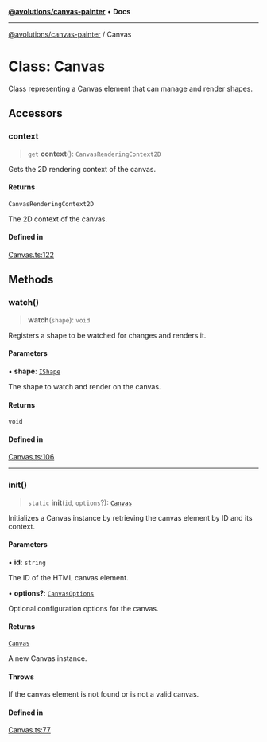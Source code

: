 [**@avolutions/canvas-painter**](../index.md) • **Docs**

***

[@avolutions/canvas-painter](../index.md) / Canvas

# Class: Canvas

Class representing a Canvas element that can manage and render shapes.

## Accessors

### context

> `get` **context**(): `CanvasRenderingContext2D`

Gets the 2D rendering context of the canvas.

#### Returns

`CanvasRenderingContext2D`

The 2D context of the canvas.

#### Defined in

[Canvas.ts:122](https://github.com/avolutions/canvas-painter/blob/6b90bb252205e6c29e996b006ce2037d0b656287/src/Canvas.ts#L122)

## Methods

### watch()

> **watch**(`shape`): `void`

Registers a shape to be watched for changes and renders it.

#### Parameters

• **shape**: [`IShape`](../interfaces/IShape.md)

The shape to watch and render on the canvas.

#### Returns

`void`

#### Defined in

[Canvas.ts:106](https://github.com/avolutions/canvas-painter/blob/6b90bb252205e6c29e996b006ce2037d0b656287/src/Canvas.ts#L106)

***

### init()

> `static` **init**(`id`, `options`?): [`Canvas`](Canvas.md)

Initializes a Canvas instance by retrieving the canvas element by ID and its context.

#### Parameters

• **id**: `string`

The ID of the HTML canvas element.

• **options?**: [`CanvasOptions`](../interfaces/CanvasOptions.md)

Optional configuration options for the canvas.

#### Returns

[`Canvas`](Canvas.md)

A new Canvas instance.

#### Throws

If the canvas element is not found or is not a valid canvas.

#### Defined in

[Canvas.ts:77](https://github.com/avolutions/canvas-painter/blob/6b90bb252205e6c29e996b006ce2037d0b656287/src/Canvas.ts#L77)
